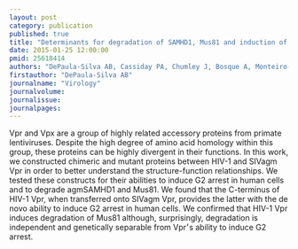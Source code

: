 ```yaml
---
layout: post
category: publication
published: true
title: "Determinants for degradation of SAMHD1, Mus81 and induction of G2 arrest in HIV-1 Vpr and SIVagm Vpr."
date: 2015-01-25 12:00:00
pmid: 25618414
authors: "DePaula-Silva AB, Cassiday PA, Chumley J, Bosque A, Monteiro-Filho CM, Mahon CS, Cone KR, Krogan N, Elde NC, Planelles V"
firstauthor: "DePaula-Silva AB"
journalname: "Virology"
journalvolume: 
journalissue: 
journalpages: 
---
```


Vpr and Vpx are a group of highly related accessory proteins from primate lentiviruses. Despite the high degree of amino acid homology within this group, these proteins can be highly divergent in their functions. In this work, we constructed chimeric and mutant proteins between HIV-1 and SIVagm Vpr in order to better understand the structure-function relationships. We tested these constructs for their abilities to induce G2 arrest in human cells and to degrade agmSAMHD1 and Mus81. We found that the C-terminus of HIV-1 Vpr, when transferred onto SIVagm Vpr, provides the latter with the de novo ability to induce G2 arrest in human cells. We confirmed that HIV-1 Vpr induces degradation of Mus81 although, surprisingly, degradation is independent and genetically separable from Vpr׳s ability to induce G2 arrest.

